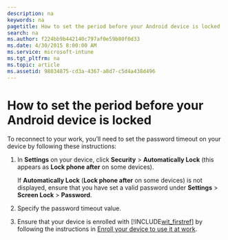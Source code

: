 ```yaml
---
description: na
keywords: na
pagetitle: How to set the period before your Android device is locked
search: na
ms.author: f224bb9b442140c797af0e59b80f0d33
ms.date: 4/30/2015 8:00:00 AM
ms.service: microsoft-intune
ms.tgt_pltfrm: na
ms.topic: article
ms.assetid: 98034875-cd3a-4367-a8d7-c5d4a438d496
---
```

# How to set the period before your Android device is locked
To reconnect to your work, you’ll need to set the password timeout on your device by following these instructions:

1. In **Settings** on your device, click **Security** &gt; **Automatically Lock** (this appears as **Lock phone after** on some devices).

   If **Automatically Lock** (**Lock phone after** on some devices) is not displayed, ensure that you have set a valid password under **Settings** &gt; **Screen Lock** &gt; **Password**.

2. Specify the password timeout value.

3. Ensure that your device is enrolled with [!INCLUDE[wit_firstref](../Token/wit_firstref_md.md)] by following the instructions in [Enroll your device to use it at work](http://go.microsoft.com/fwlink/?LinkId=519071).

